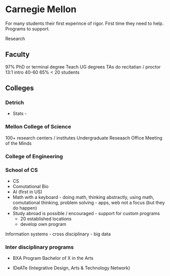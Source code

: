 # Carnegie Mellon

For many students their first experince of rigor. First time they need to help. Programs to support.

Research

## Faculty

97% PhD or terminal degree
Teach UG degrees
TAs do recitatian / proctor
13:1
intro 40-60
65% < 20 students

## Colleges

### Detrich
  - Stats - 
  
### Mellon College of Science

100+ research centers / institutes
Undergraduate Reseaach Office
Meeting of the Minds

### College of Engineering

### School of CS

* CS
* Comutational Bio
* AI (first in US)
* Math with a keyboard - doing math, thinking abstractly, using math, comutational thinking, problem solving - apps, web not a focus (but they do happen)
* Study abroad is possible / encouraged - support for custom programs
  - 20 established locations
  - develop own program
  
Information systems - cross disciplinary - big data

### Inter disciplinary programs
* BXA Program
Bachelor of X in the Arts

* IDeATe (Integrative Design, Arts & Technology Network)
